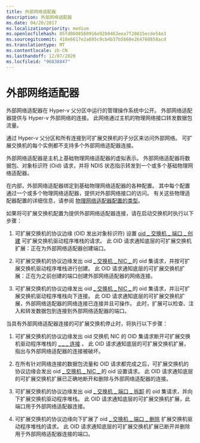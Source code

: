 ```yaml
---
title: 外部网络适配器
description: 外部网络适配器
ms.date: 04/20/2017
ms.localizationpriority: medium
ms.openlocfilehash: 05fd0608560916e92b9463eea7f20815ecde54e3
ms.sourcegitcommit: 418e6617e2a695c9cb4b37b5b60e264760858acd
ms.translationtype: MT
ms.contentlocale: zh-CN
ms.lasthandoff: 12/07/2020
ms.locfileid: "96838847"
---
```

# <a name="external-network-adapters"></a>外部网络适配器


外部网络适配器在 Hyper-v 父分区中运行的管理操作系统中公开。 外部网络适配器提供与 Hyper-v 外部网络的连接。 此网络通过主机的物理网络接口转发数据包流量。

通过 Hyper-v 父分区和所有连接到可扩展交换机的子分区来访问外部网络。 可扩展交换机的每个实例都不支持多个外部网络适配器连接。

外部网络适配器是主机上基础物理网络适配器的虚拟表示。 外部网络适配器将数据包、对象标识符 (Oid) 请求，并将 NDIS 状态指示转发到一个或多个基础物理网络适配器。

在内部，外部网络适配器绑定到基础物理网络适配器的各种配置。 其中每个配置通过一个或多个物理网络适配器，提供对外部网络接口的访问。 有关这些物理适配器配置的详细信息，请参阅 [物理网络适配器配置的类型](types-of-physical-network-adapter-configurations.md)。

如果将可扩展交换机配置为提供外部网络适配器连接，请在启动交换机时执行以下步骤：

1.  可扩展交换机的协议边缘 (OID 发出对象标识符) 设置 [oid \_ 交换机 \_ 端口 \_ 创建](./oid-switch-port-create.md) 可扩展交换机驱动程序堆栈的请求。 此 OID 请求通知底层的可扩展交换机扩展：正在为外部网络适配器创建端口。

2.  可扩展交换机的协议边缘发出 oid [ \_ 交换机 \_ NIC \_ ](./oid-switch-port-create.md) 的 oid 集请求，并按可扩展交换机驱动程序堆栈进行创建。 此 OID 请求通知底层的可扩展交换机扩展：正在为之前创建的端口创建外部网络适配器的网络连接。

3.  可扩展交换机的协议边缘发出 oid [ \_ 交换机 \_ NIC \_ ](./oid-switch-port-create.md) 的 oid 集请求，并沿可扩展交换机驱动程序堆栈向下连接。 此 OID 请求通知底层的可扩展交换机扩展，外部网络适配器的网络连接已连接并且可操作。 此时，扩展可以检查、注入和转发数据包到连接到外部网络适配器的端口。

当具有外部网络适配器连接的可扩展交换机停止时，将执行以下步骤：

1.  可扩展交换机的协议边缘发出 oid 交换机 NIC 的 OID 集请求断开可扩展交换机驱动程序堆栈的 [ \_ \_ \_ 连接](./oid-switch-nic-disconnect.md) 。 此 OID 请求通知底层的可扩展交换机扩展，指出与外部网络适配器的连接被破坏。

2.  在所有针对网络连接的数据包流量和 OID 请求都完成之后，可扩展交换机的协议边缘会发出 oid [ \_ 交换机 \_ NIC \_ ](./oid-switch-port-create.md) 的 oid 设置请求。 此 OID 请求通知底层的可扩展交换机扩展已正确地断开和删除与外部网络适配器的连接。

3.  可扩展交换机的协议边缘发出 oid [ \_ 交换机 \_ 端口 \_ 拆卸](./oid-switch-port-teardown.md) 的 oid 集请求，并向下扩展交换机驱动程序堆栈。 此 OID 请求通知底层的可扩展交换机扩展，此端口用于外部网络适配器连接。

4.  可扩展交换机的协议边缘向下扩展了 oid [ \_ 交换机 \_ 端口 \_ 删除](./oid-switch-port-delete.md) 扩展交换机驱动程序堆栈的请求。 此 OID 请求通知底层的可扩展交换机扩展已断开并删除用于外部网络适配器连接的端口。

 

